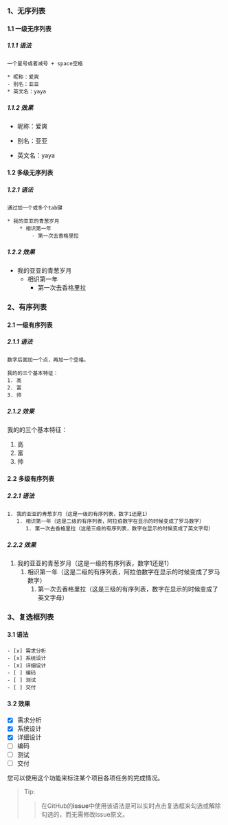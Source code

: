 ### 1、无序列表
#### 1.1 一级无序列表
##### 1.1.1 语法
```
一个星号或者减号 + space空格

* 昵称：爱爽
- 别名：亚亚
* 英文名：yaya
```
##### 1.1.2 效果
* 昵称：爱爽
- 别名：亚亚
* 英文名：yaya

#### 1.2 多级无序列表
##### 1.2.1 语法
```
通过加一个或多个tab键

* 我的亚亚的青葱岁月
    * 相识第一年
        - 第一次去香格里拉
```
##### 1.2.2 效果
* 我的亚亚的青葱岁月
    * 相识第一年
        - 第一次去香格里拉
        
### 2、有序列表
#### 2.1 一级有序列表
##### 2.1.1 语法
```
数字后面加一个点，再加一个空格。

我的的三个基本特征：
1. 高
2. 富
3. 帅
```
##### 2.1.2 效果
我的的三个基本特征：
1. 高
2. 富
3. 帅

#### 2.2 多级有序列表
##### 2.2.1 语法
```
1. 我的亚亚的青葱岁月（这是一级的有序列表，数字1还是1）
   1. 相识第一年（这是二级的有序列表，阿拉伯数字在显示的时候变成了罗马数字）
      1. 第一次去香格里拉（这是三级的有序列表，数字在显示的时候变成了英文字母）
```
##### 2.2.2 效果
1. 我的亚亚的青葱岁月（这是一级的有序列表，数字1还是1）
   1. 相识第一年（这是二级的有序列表，阿拉伯数字在显示的时候变成了罗马数字）
      1. 第一次去香格里拉（这是三级的有序列表，数字在显示的时候变成了英文字母）
      
### 3、复选框列表
#### 3.1 语法
```
- [x] 需求分析
- [x] 系统设计
- [x] 详细设计
- [ ] 编码
- [ ] 测试
- [ ] 交付
```
#### 3.2 效果

- [x] 需求分析
- [x] 系统设计
- [x] 详细设计
- [ ] 编码
- [ ] 测试
- [ ] 交付

您可以使用这个功能来标注某个项目各项任务的完成情况。
> Tip:
>> 在GitHub的**issue**中使用该语法是可以实时点击复选框来勾选或解除勾选的，而无需修改issue原文。
